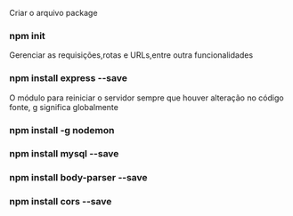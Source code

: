 Criar o arquivo package
### npm init
Gerenciar as requisições,rotas e URLs,entre outra funcionalidades
### npm install express --save
O módulo para reiniciar o servidor sempre que houver alteração no código fonte, g significa globalmente
### npm install -g nodemon

### npm install mysql --save

### npm install body-parser --save

### npm install cors --save

